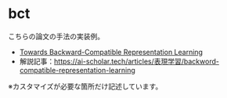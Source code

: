 # bct

こちらの論文の手法の実装例。

- [Towards Backward-Compatible Representation Learning](https://arxiv.org/abs/2003.11942)
- 解説記事：https://ai-scholar.tech/articles/表現学習/backword-compatible-representation-learning

※カスタマイズが必要な箇所だけ記述しています。
